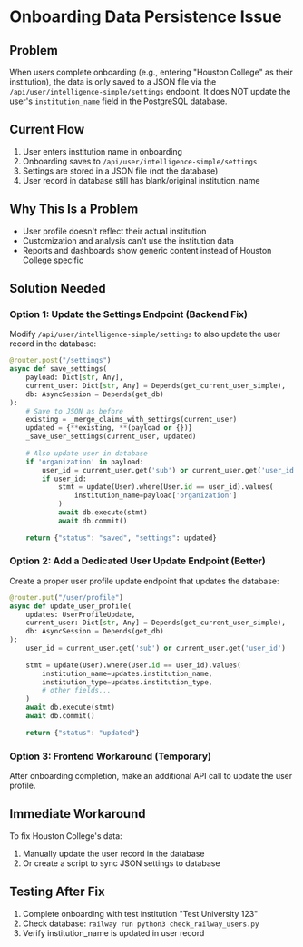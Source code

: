 # Onboarding Data Persistence Issue

## Problem
When users complete onboarding (e.g., entering "Houston College" as their institution), the data is only saved to a JSON file via the `/api/user/intelligence-simple/settings` endpoint. It does NOT update the user's `institution_name` field in the PostgreSQL database.

## Current Flow
1. User enters institution name in onboarding
2. Onboarding saves to `/api/user/intelligence-simple/settings`
3. Settings are stored in a JSON file (not the database)
4. User record in database still has blank/original institution_name

## Why This Is a Problem
- User profile doesn't reflect their actual institution
- Customization and analysis can't use the institution data
- Reports and dashboards show generic content instead of Houston College specific

## Solution Needed

### Option 1: Update the Settings Endpoint (Backend Fix)
Modify `/api/user/intelligence-simple/settings` to also update the user record in the database:

```python
@router.post("/settings")
async def save_settings(
    payload: Dict[str, Any], 
    current_user: Dict[str, Any] = Depends(get_current_user_simple),
    db: AsyncSession = Depends(get_db)
):
    # Save to JSON as before
    existing = _merge_claims_with_settings(current_user)
    updated = {**existing, **(payload or {})}
    _save_user_settings(current_user, updated)
    
    # Also update user in database
    if 'organization' in payload:
        user_id = current_user.get('sub') or current_user.get('user_id')
        if user_id:
            stmt = update(User).where(User.id == user_id).values(
                institution_name=payload['organization']
            )
            await db.execute(stmt)
            await db.commit()
    
    return {"status": "saved", "settings": updated}
```

### Option 2: Add a Dedicated User Update Endpoint (Better)
Create a proper user profile update endpoint that updates the database:

```python
@router.put("/user/profile")
async def update_user_profile(
    updates: UserProfileUpdate,
    current_user: Dict[str, Any] = Depends(get_current_user_simple),
    db: AsyncSession = Depends(get_db)
):
    user_id = current_user.get('sub') or current_user.get('user_id')
    
    stmt = update(User).where(User.id == user_id).values(
        institution_name=updates.institution_name,
        institution_type=updates.institution_type,
        # other fields...
    )
    await db.execute(stmt)
    await db.commit()
    
    return {"status": "updated"}
```

### Option 3: Frontend Workaround (Temporary)
After onboarding completion, make an additional API call to update the user profile.

## Immediate Workaround
To fix Houston College's data:
1. Manually update the user record in the database
2. Or create a script to sync JSON settings to database

## Testing After Fix
1. Complete onboarding with test institution "Test University 123"
2. Check database: `railway run python3 check_railway_users.py`
3. Verify institution_name is updated in user record